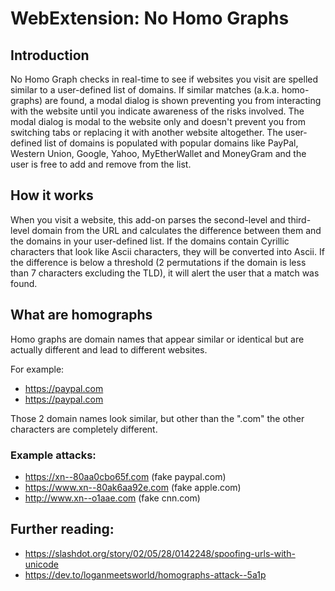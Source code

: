# WebExtension: No Homo Graphs

## Introduction
No Homo Graph checks in real-time to see if websites you visit are spelled similar to a user-defined list of domains. If similar matches (a.k.a. homo-graphs) are found, a modal dialog is shown preventing you from interacting with the website until you indicate awareness of the risks involved. The modal dialog is modal to the website only and doesn't prevent you from switching tabs or replacing it with another website altogether. The user-defined list of domains is populated with popular domains like PayPal, Western Union, Google, Yahoo, MyEtherWallet and MoneyGram and the user is free to add and remove from the list.

## How it works
When you visit a website, this add-on parses the second-level and third-level domain from the URL and calculates the difference between them and the domains in your user-defined list. If the domains contain Cyrillic characters that look like Ascii characters, they will be converted into Ascii. If the difference is below a threshold (2 permutations if the domain is less than 7 characters excluding the TLD), it will alert the user that a match was found.

## What are homographs
Homo graphs are domain names that appear similar or identical but are actually different and lead to different websites.

For example:
- https://раураӏ.com
- https://paypal.com

Those 2 domain names look similar, but other than the ".com" the other characters are completely different.

### Example attacks:
- https://xn--80aa0cbo65f.com (fake paypal.com)
- https://www.xn--80ak6aa92e.com (fake apple.com)
- http://www.xn--o1aae.com (fake cnn.com)

## Further reading:
- https://slashdot.org/story/02/05/28/0142248/spoofing-urls-with-unicode
- https://dev.to/loganmeetsworld/homographs-attack--5a1p

